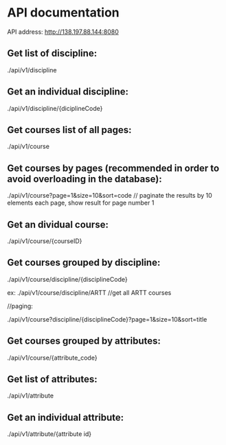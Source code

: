# API documentation

API address: http://138.197.88.144:8080


## Get list of discipline:

./api/v1/discipline

## Get an individual discipline:

./api/v1/discipline/{diciplineCode}

## Get courses list of all pages:

./api/v1/course

## Get courses by pages (recommended in order to avoid overloading in the database):

./api/v1/course?page=1&size=10&sort=code // paginate the results by 10 elements each page, show result for page number 1

## Get an dividual course:

./api/v1/course/{courseID}

## Get courses grouped by discipline:

./api/v1/course/discipline/{disciplineCode}

ex: ./api/v1/course/discipline/ARTT  //get all ARTT courses

//paging:

./api/v1/course?discipline/{disciplineCode}?page=1&size=10&sort=title



## Get courses grouped by attributes:

./api/v1/course/{attribute_code}

## Get list of attributes:

./api/v1/attribute

## Get an individual attribute:

./api/v1/attribute/{attribute id}